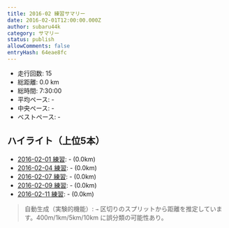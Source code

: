 ```yaml
---
title: 2016-02 練習サマリー
date: 2016-02-01T12:00:00.000Z
author: subaru44k
category: サマリー
status: publish
allowComments: false
entryHash: 64eae8fc
---
```

- 走行回数: 15
- 総距離: 0.0 km
- 総時間: 7:30:00
- 平均ペース: -
- 中央ペース: -
- ベストペース: -

## ハイライト（上位5本）
- [2016-02-01 練習](/2016-02-01-ad2a9fdefe74954e5255924b3a3bc3a4/): - (0.0km)
- [2016-02-04 練習](/2016-02-04-78cb022a6472d199dce35b72d33fea55/): - (0.0km)
- [2016-02-07 練習](/2016-02-07-58a5c7954664d36ad845e86789598ab8/): - (0.0km)
- [2016-02-09 練習](/2016-02-09-a172529d390b01ada231cdf5ebbbfdb1/): - (0.0km)
- [2016-02-11 練習](/2016-02-11-3835ffdf942c7ba546df474ac496f504/): - (0.0km)

> 自動生成（実験的機能）: `→` 区切りのスプリットから距離を推定しています。400m/1km/5km/10km に誤分類の可能性あり。
